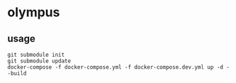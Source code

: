 # olympus

## usage
```shell script
git submodule init
git submodule update
docker-compose -f docker-compose.yml -f docker-compose.dev.yml up -d --build
```
